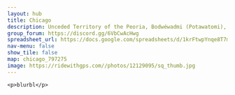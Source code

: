 ```yaml
---
layout: hub
title: Chicago
description: Unceded Territory of the Peoria, Bodwéwadmi (Potawatomi), Myaamia, Kaskaskia, and Kiikaapoi (Kickapoo)
group_forum: https://discord.gg/6VbCwAcHwg
spreadsheet_url: https://docs.google.com/spreadsheets/d/1krFtwpYnqe8T7mCaAVJzsqxe_CYDAIbQKwoLMMPZc3k/gviz/tq?tqx=out:json&sheet=chicago
nav-menu: false
show_tile: false
map: chicago_797275
image: https://ridewithgps.com//photos/12129095/sq_thumb.jpg
---
```

    
    <p>blurbl</p>